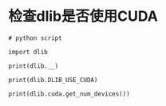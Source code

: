 # 检查dlib是否使用CUDA

```
# python script

import dlib

print(dlib.__)

print(dlib.DLIB_USE_CUDA)

print(dlib.cuda.get_num_devices())

```
